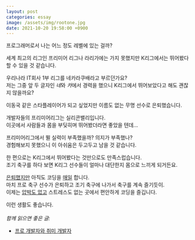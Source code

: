 ```yaml
---
layout: post
categories: essay
image: /assets/img/rootone.jpg
date: 2021-10-20 19:58:00 +0900
---
```


프로그래머로서 나는 어느 정도 레벨에 있는 걸까?

세계 최고의 리그인 프리미어 리그나 라리가에는 가지 못했지만 K리그에서는 뛰어봤다 할 수 있을 것 같습니다.

우리나라 IT회사 1부 리그를 네카라쿠배라고 부르던가요?  
저는 그중 앞 두 글자인 *네*와 *카*에서 경력을 했으니 K리그에서 뛰어보았다고 해도 괜찮지 않을까요?

이동국 같은 스타플레이어가 되고 싶었지만 이름도 없는 무명 선수로 은퇴했습니다.

개발자들의 프리미어리그는 실리콘밸리입니다.  
이곳에서 사람들과 몸을 부딪히며 뛰어봤더라면 좋았을 텐데...

프리미어리그에서 뛸 실력이 부족했을까? 의지가 부족했나?  
경험해보지 못했으니 이 아쉬움은 두고두고 남을 것 같습니다.

한 편으로는 K리그에서 뛰어봤다는 것만으로도 만족스럽습니다.  
조기 축구를 하다 보면 K리그 선수들이 얼마나 대단한지 몸으로 느끼게 되거든요.

[은퇴했지만](/essay/2021/11/20/프로-개발자와-취미-개발자.html) 아직도 코딩을 [매일](https://github.com/benjaminkim) 합니다.  
마치 프로 축구 선수가 은퇴하고 조기 축구에 나가서 축구를 계속 즐기듯이.  
이제는 [압박도 없고](/essay/2021/10/21/일정을-잘-산정하지-못하는-개발자.html) 스트레스도 없는 곳에서 편안하게 코딩을 즐깁니다.

이런 생활도 좋습니다.
<br>
<br>
*함께 읽으면 좋은 글:*
* [프로 개발자와 취미 개발자](/essay/2021/11/20/프로-개발자와-취미-개발자.html)